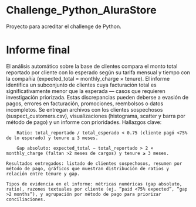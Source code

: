 # Challenge_Python_AluraStore

Proyecto para acreditar el challenge de Python.

# Informe final

El análisis automático sobre la base de clientes compara el monto total reportado por cliente con lo esperado según su tarifa mensual y tiempo con la compañía (expected_total = monthly_charge × tenure). El informe identifica un subconjunto de clientes cuya facturación total es significativamente menor que la esperada — casos que requieren investigación priorizada. Estas discrepancias pueden deberse a evasión de pagos, errores en facturación, promociones, reembolsos o datos incompletos. Se entregan archivos con los clientes sospechosos (suspect_customers.csv), visualizaciones (histograma, scatter y barra por método de pago) y un informe con prioridades.
Hallazgos clave:

        Ratio: total_reportado / total_esperado < 0.75 (cliente pagó <75% de lo esperado) y tenure ≥ 3 meses.

        Gap absoluto: expected_total − total_reportado > 2 × monthly_charge (faltan >2 meses de cargos) y tenure ≥ 3 meses.

    Resultados entregados: listado de clientes sospechosos, resumen por método de pago, gráficos que muestran distribución de ratios y relación entre tenure y gap.

    Tipos de evidencia en el informe: métricas numéricas (gap absoluto, ratio), razones textuales por cliente (ej. “paid <75% expected”, “gap >2 months”), y agrupación por método de pago para priorizar conciliaciones.
